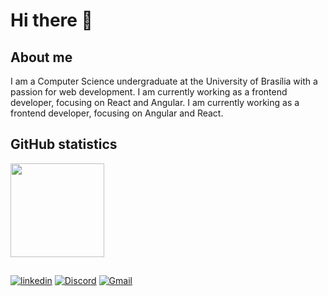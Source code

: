 #  Hi there 🌺
## About me 
I am a Computer Science undergraduate at the University of Brasília with a passion for web development. I am currently working as a frontend developer, focusing on React and Angular. I am currently working as a frontend developer, focusing on Angular and React.

## GitHub statistics
  <a href="https://github.com/maydMoon">
     <div>
       <img height = "150em" src = "https://github-readme-stats.vercel.app/api/top-langs/?username=maydMoon&layout=compact&langs_count=16&theme=dracula" />
      <!-- <img height = "150em" src = "https://github-readme-stats.vercel.app/api?username=maydMoon&show_icons=true&theme=radical&include_all_commits=true&count_private=true" /> -->
     </div>
    


<!--
## Languages and Tools  

## 
  📚 Atualmente estou estudando React e 
  📧 Como entrar em contato comigo: mayllakrislainy@gmail.com
  💡 Curiosidade: Gosto de desing, games e gatos. 
    -->
##
<!--[![portfolio](https://img.shields.io/badge/my_portfolio-000?style=for-the-badge&logo=ko-fi&logoColor=white)](https://katherineoelsner.com/)-->
[![linkedin](https://img.shields.io/badge/linkedin-0A66C2?style=for-the-badge&logo=linkedin&logoColor=white)](https://www.linkedin.com/in/maylla-krislainy/)
[![Discord](https://img.shields.io/badge/Discord-%235865F2.svg?style=for-the-badge&logo=discord&logoColor=white)]()
[![Gmail](https://img.shields.io/badge/Gmail-D14836?style=for-the-badge&logo=gmail&logoColor=white)](mayllakrislainy@gmail.com)
